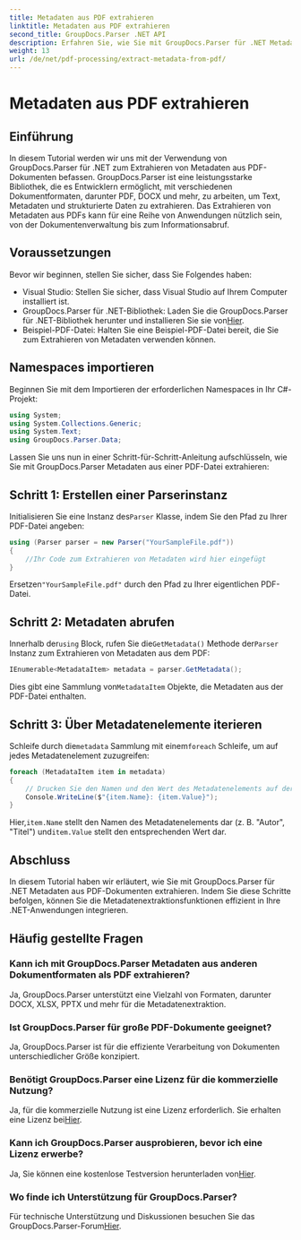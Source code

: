 ```yaml
---
title: Metadaten aus PDF extrahieren
linktitle: Metadaten aus PDF extrahieren
second_title: GroupDocs.Parser .NET API
description: Erfahren Sie, wie Sie mit GroupDocs.Parser für .NET Metadaten aus PDF-Dokumenten extrahieren. Diese umfassende Anleitung enthält schrittweise Anweisungen und Voraussetzungen.
weight: 13
url: /de/net/pdf-processing/extract-metadata-from-pdf/
---
```


# Metadaten aus PDF extrahieren

## Einführung
In diesem Tutorial werden wir uns mit der Verwendung von GroupDocs.Parser für .NET zum Extrahieren von Metadaten aus PDF-Dokumenten befassen. GroupDocs.Parser ist eine leistungsstarke Bibliothek, die es Entwicklern ermöglicht, mit verschiedenen Dokumentformaten, darunter PDF, DOCX und mehr, zu arbeiten, um Text, Metadaten und strukturierte Daten zu extrahieren. Das Extrahieren von Metadaten aus PDFs kann für eine Reihe von Anwendungen nützlich sein, von der Dokumentenverwaltung bis zum Informationsabruf.
## Voraussetzungen
Bevor wir beginnen, stellen Sie sicher, dass Sie Folgendes haben:
- Visual Studio: Stellen Sie sicher, dass Visual Studio auf Ihrem Computer installiert ist.
-  GroupDocs.Parser für .NET-Bibliothek: Laden Sie die GroupDocs.Parser für .NET-Bibliothek herunter und installieren Sie sie von[Hier](https://releases.groupdocs.com/parser/net/).
- Beispiel-PDF-Datei: Halten Sie eine Beispiel-PDF-Datei bereit, die Sie zum Extrahieren von Metadaten verwenden können.

## Namespaces importieren
Beginnen Sie mit dem Importieren der erforderlichen Namespaces in Ihr C#-Projekt:
```csharp
using System;
using System.Collections.Generic;
using System.Text;
using GroupDocs.Parser.Data;
```

Lassen Sie uns nun in einer Schritt-für-Schritt-Anleitung aufschlüsseln, wie Sie mit GroupDocs.Parser Metadaten aus einer PDF-Datei extrahieren:
## Schritt 1: Erstellen einer Parserinstanz
 Initialisieren Sie eine Instanz des`Parser` Klasse, indem Sie den Pfad zu Ihrer PDF-Datei angeben:
```csharp
using (Parser parser = new Parser("YourSampleFile.pdf"))
{
    //Ihr Code zum Extrahieren von Metadaten wird hier eingefügt
}
```
 Ersetzen`"YourSampleFile.pdf"` durch den Pfad zu Ihrer eigentlichen PDF-Datei.
## Schritt 2: Metadaten abrufen
 Innerhalb der`using` Block, rufen Sie die`GetMetadata()` Methode der`Parser` Instanz zum Extrahieren von Metadaten aus dem PDF:
```csharp
IEnumerable<MetadataItem> metadata = parser.GetMetadata();
```
 Dies gibt eine Sammlung von`MetadataItem` Objekte, die Metadaten aus der PDF-Datei enthalten.
## Schritt 3: Über Metadatenelemente iterieren
 Schleife durch die`metadata` Sammlung mit einem`foreach` Schleife, um auf jedes Metadatenelement zuzugreifen:
```csharp
foreach (MetadataItem item in metadata)
{
    // Drucken Sie den Namen und den Wert des Metadatenelements auf der Konsole aus
    Console.WriteLine($"{item.Name}: {item.Value}");
}
```
 Hier,`item.Name` stellt den Namen des Metadatenelements dar (z. B. "Autor", "Titel") und`item.Value` stellt den entsprechenden Wert dar.

## Abschluss
In diesem Tutorial haben wir erläutert, wie Sie mit GroupDocs.Parser für .NET Metadaten aus PDF-Dokumenten extrahieren. Indem Sie diese Schritte befolgen, können Sie die Metadatenextraktionsfunktionen effizient in Ihre .NET-Anwendungen integrieren.

## Häufig gestellte Fragen
### Kann ich mit GroupDocs.Parser Metadaten aus anderen Dokumentformaten als PDF extrahieren?
Ja, GroupDocs.Parser unterstützt eine Vielzahl von Formaten, darunter DOCX, XLSX, PPTX und mehr für die Metadatenextraktion.
### Ist GroupDocs.Parser für große PDF-Dokumente geeignet?
Ja, GroupDocs.Parser ist für die effiziente Verarbeitung von Dokumenten unterschiedlicher Größe konzipiert.
### Benötigt GroupDocs.Parser eine Lizenz für die kommerzielle Nutzung?
 Ja, für die kommerzielle Nutzung ist eine Lizenz erforderlich. Sie erhalten eine Lizenz bei[Hier](https://purchase.groupdocs.com/buy).
### Kann ich GroupDocs.Parser ausprobieren, bevor ich eine Lizenz erwerbe?
 Ja, Sie können eine kostenlose Testversion herunterladen von[Hier](https://releases.groupdocs.com/).
### Wo finde ich Unterstützung für GroupDocs.Parser?
 Für technische Unterstützung und Diskussionen besuchen Sie das GroupDocs.Parser-Forum[Hier](https://forum.groupdocs.com/c/parser/17).